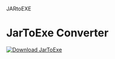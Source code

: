 JARtoEXE

# JarToExe Converter

[![Download JarToExe](https://img.shields.io/badge/Download-JarToExe-blue.svg)](https://github.com/SakhiSahil/JarToExeWrapper/raw/main/installer/JARtoEXE.exe)


